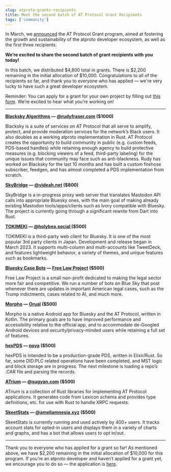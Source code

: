 ```yaml
---
slug: atproto-grants-recipients
title: Meet the second batch of AT Protocol Grant Recipients
tags: ['community']
---
```


In March, we [announced](https://docs.bsky.app/blog/atproto-grants) the AT Protocol Grant program, aimed at fostering the growth and sustainability of the atproto developer ecosystem, as well as the first three recipients. 

**We’re excited to share the second batch of grant recipients with you today!**

In this batch, we distributed $4,800 total in grants. There is $2,200 remaining in the initial allocation of $10,000. Congratulations to all of the recipients so far, and thank you to everyone who has applied — we're very lucky to have such a great developer ecosystem.

Reminder: You can apply for a grant for your own project by filling out [this form](https://docs.google.com/forms/d/e/1FAIpQLSd6gPCN6oXz0QfOvi_AIIZ4MqNWpze9Y-aOS0KibN9hNTg-ZQ/viewform). We’re excited to hear what you’re working on! 

---

**[Blacksky Algorithms](https://github.com/blacksky-algorithms/rsky) — [@rudyfraser.com](https://bsky.app/profile/rudyfraser.com)  ($1000)**

Blacksky is a suite of services on AT Protocol that all serve to amplify, protect, and provide moderation services for the network’s Black users. It also doubles as a working atproto implementation in Rust. AT Protocol creates the opportunity to build community in public (e.g. custom feeds, PDS-based handles) while retaining enough agency to build protective measures (e.g. blocking viewers of a feed, third-party labeling) for the unique issues that community may face such as anti-blackness. Rudy has worked on Blacksky for the last 10 months and has built a custom firehose subscriber, feedgen, and has almost completed a PDS implementation from scratch.

**[SkyBridge](https://github.com/videah/SkyBridge) — [@videah.net](https://bsky.app/profile/videah.net) ($800)**

SkyBridge is a in-progress proxy web server that translates Mastodon API calls into appropriate Bluesky ones, with the main goal of making already existing Mastodon tools/apps/clients such as Ivory compatible with Bluesky. The project is currently going through a significant rewrite from Dart into Rust. 

**[TOKIMEKI](https://tokimeki.blue) — [@holybea.social ](https://bsky.app/profile/holybea.social)($500)**

TOKIMEKI is a third-party web client for Bluesky. It is one of the most popular 3rd party clients in Japan. Development and release began in March 2023. It supports multi-column and multi-accounts like TweetDeck, and features lightweight behavior, a variety of themes, and unique features such as bookmarks. 

**[Bluesky Case Bots](https://bots.law/) — [Free Law Project](https://bsky.app/profile/free.law) ($500)**

Free Law Project is a small non-profit dedicated to making the legal sector more fair and competitive. We run a number of bots on Blue Sky that post whenever there are updates in important American legal cases, such as the Trump indictments, cases related to AI, and much more.

**[Morpho](https://github.com/morpho-app/Morpho) — [Orual](https://bsky.app/profile/nonbinary.computer) ($500)**

Morpho is a native Android app for Bluesky and the AT Protocol, written in Kotlin. The primary goals are to have improved performance and accessibility relative to the official app, and to accommodate de-Googled Android devices and security/privacy-minded users while retaining a full set of features.

**[hexPDS](https://github.com/ovnanova/hexpds) — [nova](https://bsky.app/profile/ovna.dev) ($500)**

hexPDS is intended to be a production-grade PDS, written in Elixir/Rust. So far, some DID:PLC related operations have been completed, and MST logic and block storage are in progress. The next milestone is loading a repo’s .CAR file and parsing the records.

**[ATrium](https://github.com/sugyan/atrium) — [@sugyan.com](https://bsky.app/profile/did:plc:4ee6oesrsbtmuln4gqsqf6fp) ($500)**

ATrium is a collection of Rust libraries for implementing AT Protocol applications. It generates code from Lexicon schema and provides type definitions, etc. for use with Rust to handle XRPC requests.

**[SkeetStats](https://skeetstats.xyz) — [@ameliamnesia.xyz](https://bsky.app/profile/ameliamnesia.xyz) ($500)**

SkeetStats is currently running and used actively by 400+ users. It tracks account stats for opted-in users and displays them in a variety of charts and graphs, and has a bot that allows users to opt in/out. 

---

Thank you to everyone who has applied for a grant so far! As mentioned above, we have $2,200 remaining in the initial allocation of $10,000 for this program. If you’re an atproto developer and haven’t applied for a grant yet, we encourage you to do so — the application is [here](https://docs.google.com/forms/d/e/1FAIpQLSd6gPCN6oXz0QfOvi_AIIZ4MqNWpze9Y-aOS0KibN9hNTg-ZQ/viewform). 

